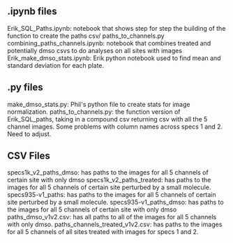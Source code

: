 ## .ipynb files
Erik_SQL_Paths.ipynb: notebook that shows step for step the building of the function to create the paths csv/ paths_to_channels.py
combining_paths_channels.ipynb: notebook that combines treated and potentially dmso csvs to do analyses on all sites with images
Erik_make_dmso_stats.ipynb: Erik python notebook used to find mean and standard deviation for each plate. 
## .py files
make_dmso_stats.py: Phil's python file to create stats for image normalization.
paths_to_channels.py: the function version of Erik_SQL_paths, taking in a compound csv returning csv with all the 5 channel images. Some problems with column names across specs 1 and 2. Need to adjust.
## CSV Files
specs1k_v2_paths_dmso: has paths to the images for all 5 channels of certain site with only dmso
specs1k_v2_paths_treated: has paths to the images for all 5 channels of certain site perturbed by a small molecule.
specs935-v1_paths: has paths to the images for all 5 channels of certain site perturbed by a small molecule.
specs935-v1_paths_dmso:  has paths to the images for all 5 channels of certain site with only dmso
paths_dmso_v1v2.csv: has all paths to all of the images for all 5 channels with only dmso.
paths_channels_treated_v1v2.csv: has paths to the images for all 5 channels of all sites treated with images for specs 1 and 2.

